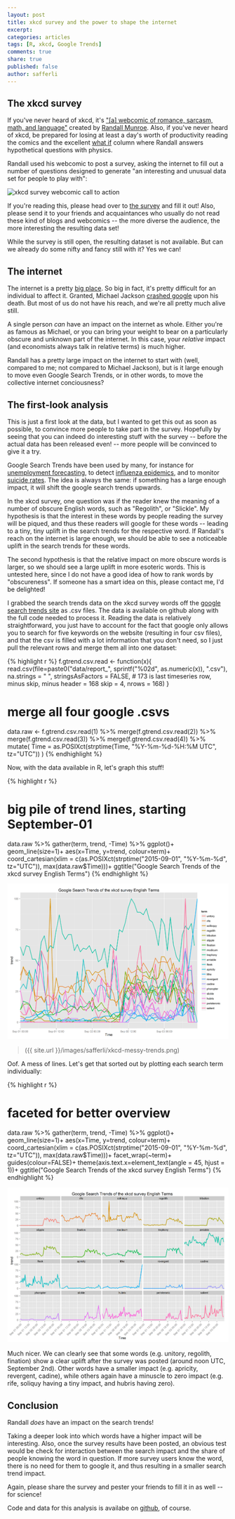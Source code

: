 ```yaml
---
layout: post
title: xkcd survey and the power to shape the internet
excerpt: 
categories: articles
tags: [R, xkcd, Google Trends]
comments: true
share: true
published: false
author: safferli
---
```



## The xkcd survey

If you've never heard of xkcd, it's ["[a] webcomic of romance, sarcasm, math, and language"](http://www.xkcd.com/) created by [Randall Munroe](https://en.wikipedia.org/wiki/Randall_Munroe). Also, if you've never heard of xkcd, be prepared for losing at least a day's worth of productivity reading the comics and the excellent [what if](http://what-if.xkcd.com/) column where Randall answers hypothetical questions with physics. 

Randall used his webcomic to post a survey, asking the internet to fill out a number of questions designed to generate "an interesting and unusual data set for people to play with":

![xkcd survey webcomic call to action](http://imgs.xkcd.com/comics/xkcd_survey.png)

If you're reading this, please head over to [the survey](http://xkcd.com/1572/) and fill it out! Also, please send it to your friends and acquaintances who usually do not read these kind of blogs and webcomics -- the more diverse the audience, the more interesting the resulting data set! 

While the survey is still open, the resulting dataset is not available. But can we already do some nifty and fancy still with it? Yes we can! 


## The internet

The internet is a pretty [big place](http://internet-map.net/). So big in fact, it's pretty difficult for an individual to affect it. Granted, Michael Jackson [crashed google](http://edition.cnn.com/2009/TECH/06/26/michael.jackson.internet/) upon his death. But most of us do not have his reach, and we're all pretty much alive still. 

A single person *can* have an impact on the internet as whole. Either you're as famous as Michael, or you can bring your weight to bear on a particularly obscure and unknown part of the internet. In this case, your *relative* impact (and economists always talk in relative terms) is much higher. 

Randall has a pretty large impact on the internet to start with (well, compared to me; not compared to Michael Jackson), but is it large enough to move even Google Search Trends, or in other words, to move the collective internet conciousness? 


## The first-look analysis

This is just a first look at the data, but I wanted to get this out as soon as possible, to convince more people to take part in the survey. Hopefully by seeing that you can indeed do interesting stuff with the survey -- before the actual data has been released even! -- more people will be convinced to give it a try. 

Google Search Trends have been used by many, for instance for [unemployment forecasting](http://ejournals.duncker-humblot.de/doi/abs/10.3790/aeq.55.2.107), to detect [influenza epidemics](http://www.nature.com/nature/journal/v457/n7232/full/nature07634.html), and to monitor [suicide rates](http://www.sciencedirect.com/science/article/pii/S0165032709003978). The idea is always the same: if something has a large enough impact, it will shift the google search trends upwards. 

In the xkcd survey, one question was if the reader knew the meaning of a number of obscure English words, such as "Regolith", or "Slickle". My hypothesis is that the interest in these words by people reading the survey will be piqued, and thus these readers will google for these words -- leading to a tiny, tiny uplift in the search trends for the respective word. If Randall's reach on the internet is large enough, we should be able to see a noticeable uplift in the search trends for these words. 

The second hypothesis is that the relative impact on more obscure words is larger, so we should see a large uplift in more esoteric words. This is untested here, since I do not have a good idea of how to rank words by "obscureness". If someone has a smart idea on this, please contact me, I'd be delighted!

I grabbed the search trends data on the xkcd survey words off the [google search trends site](http://www.google.com/trends/explore) as .csv files. The data is available on github along with the full code needed to process it. Reading the data is relatively straightforward, you just have to account for the fact that google only allows you to search for five keywords on the website (resulting in four csv files), and that the csv is filled with a lot information that you don't need, so I just pull the relevant rows and merge them all into one dataset: 

{% highlight r %}
f.gtrend.csv.read <- function(x){
  read.csv(file=paste0("data/report_", sprintf("%02d", as.numeric(x)), ".csv"), 
           na.strings = " ", 
           stringsAsFactors = FALSE,
           # 173 is last timeseries row, minus skip, minus header = 168
           skip = 4, nrows = 168)
}

# merge all four google .csvs 
data.raw <- f.gtrend.csv.read(1) %>% 
  merge(f.gtrend.csv.read(2)) %>% 
  merge(f.gtrend.csv.read(3)) %>% 
  merge(f.gtrend.csv.read(4)) %>% 
  mutate(
    Time = as.POSIXct(strptime(Time, "%Y-%m-%d-%H:%M UTC", tz="UTC"))
  )
{% endhighlight %}

Now, with the data available in R, let's graph this stuff! 

{% highlight r %}
# big pile of trend lines, starting September-01
data.raw %>% 
  gather(term, trend, -Time) %>% 
  ggplot()+
  geom_line(size=1)+
  aes(x=Time, y=trend, colour=term)+
  coord_cartesian(xlim = c(as.POSIXct(strptime("2015-09-01", "%Y-%m-%d", tz="UTC")),
                           max(data.raw$Time)))+
  ggtitle("Google Search Trends of the xkcd survey English Terms")
{% endhighlight %}

![xkcd trending words, messy](../images/safferli/xkcd-messy-trends.png)

> ({{ site.url }}/images/safferli/xkcd-messy-trends.png)

Oof. A mess of lines. Let's get that sorted out by plotting each search term individually: 

{% highlight r %}
# faceted for better overview
data.raw %>% 
  gather(term, trend, -Time) %>% 
  ggplot()+
  geom_line(size=1)+
  aes(x=Time, y=trend, colour=term)+
  coord_cartesian(xlim = c(as.POSIXct(strptime("2015-09-01", "%Y-%m-%d", tz="UTC")),
                           max(data.raw$Time)))+
  facet_wrap(~term)+
  guides(colour=FALSE)+
  theme(axis.text.x=element_text(angle = 45, hjust = 1))+
  ggtitle("Google Search Trends of the xkcd survey English Terms")
{% endhighlight %}

![xkcd trending words, faceted](../images/safferli/xkcd-facet-trends.png)

Much nicer. We can clearly see that some words (e.g. unitory, regolith, fination) show a clear uplift after the survey was posted (around noon UTC, September 2nd). Other words have a smaller impact (e.g. apricity, revergent, cadine), while others again have a minuscle to zero impact (e.g. rife, soliquy having a tiny impact, and hubris having zero). 

## Conclusion

Randall *does* have an impact on the search trends! 

Taking a deeper look into which words have a higher impact will be interesting. Also, once the survey results have been posted, an obvious test would be check for interaction between the search impact and the share of people knowing the word in question. If more survey users know the word, there is no need for them to google it, and thus resulting in a smaller search trend impact. 

Again, please share the survey and pester your friends to fill it in as well -- for science! 

Code and data for this analysis is availabe on [github](https://github.com/safferli/xkcd_survey), of course. 

